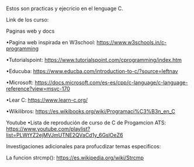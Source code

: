 Estos son practicas y ejecricio en el lenguage C.

Link de los curso:

Paginas web y docs

•Pagina web inspirada en W3school: https://www.w3schools.in/c-programming

•Tutorialspoint: https://www.tutorialspoint.com/cprogramming/index.htm

•Educuba: https://www.educba.com/introduction-to-c/?source=leftnav

•Microsoft: https://docs.microsoft.com/es-es/cpp/c-language/c-language-reference?view=msvc-170

•Lear C: https://www.learn-c.org/

•Wikilibros: https://es.wikibooks.org/wiki/Programaci%C3%B3n_en_C


Youtube
•Lista de reprodución de curso de C de Progamcion ATS: https://www.youtube.com/playlist?list=PLWtYZ2ejMVJmUTNE2QVaCd1y_6GslOeZ6


Investigaciones adicionales para profucdizar temas especificos:

La funcion strcmp(): https://es.wikipedia.org/wiki/Strcmp